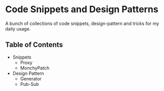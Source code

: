 # Code Snippets and Design Patterns

A bunch of collections of code snippets, design-pattern and tricks for my daily usage.

## Table of Contents

- Snippets
  - Proxy
  - MonchyPatch
- Design Pattern
  - Generator
  - Pub-Sub
